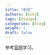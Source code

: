 ```yaml
---
title: "前言"
authors: [kiki]
tags: [django]
categories: [blog]
weight: 1
draft: false
---
```


参考[官网](http://docs.django-cms.org/en/latest/index.html)学习。
